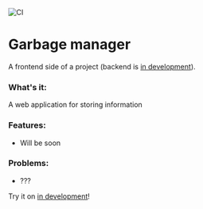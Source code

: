 ![CI](https://github.com/solarlime/garbage-manager/workflows/CI/badge.svg?branch=master)

# Garbage manager
A frontend side of a project (backend is [in development]()).

### What's it:
A web application for storing information

### Features:
- Will be soon

### Problems:
- ???

Try it on [in development]()!